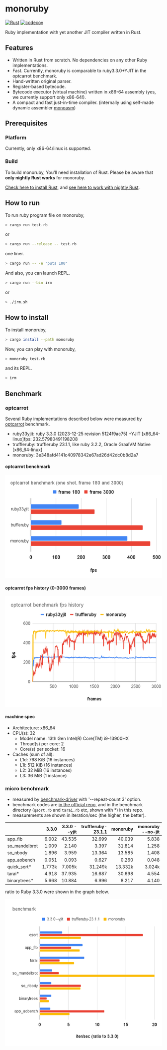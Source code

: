 # monoruby

[![Rust](https://github.com/sisshiki1969/monoruby/actions/workflows/rust.yml/badge.svg?branch=master)](https://github.com/sisshiki1969/monoruby/actions/workflows/rust.yml)
[![codecov](https://codecov.io/gh/sisshiki1969/monoruby/branch/master/graph/badge.svg?token=vAvpafdKER)](https://codecov.io/gh/sisshiki1969/monoruby)

Ruby implementation with yet another JIT compiler written in Rust.

## Features

- Written in Rust from scratch. No dependencies on any other Ruby implementations.
- Fast. Currently, monoruby is comparable to ruby3.3.0+YJIT in the optcarrot benchmark.
- Hand-written original parser.
- Register-based bytecode.
- Bytecode executor (virtual machine) written in x86-64 assembly (yes, we currently support only x86-64!).
- A compact and fast just-in-time compiler. (internally using self-made dynamic assembler [monoasm](https://github.com/sisshiki1969/monoasm))

## Prerequisites

### Platform

Currently, only x86-64/linux is supported.

### Build

To build monoruby, You'll need installation of Rust.
Please be aware that **only nightly Rust works** for monoruby.

[Check here to install Rust](https://www.rust-lang.org/ja/tools/install),
and [see here to work with nightly Rust](https://rust-lang.github.io/rustup/concepts/channels.html#working-with-nightly-rust).

## How to run

To run ruby program file on monoruby,

```sh
> cargo run test.rb
```

or

```sh
> cargo run --release -- test.rb
```

one liner.

```sh
> cargo run -- -e "puts 100"
```

And also, you can launch REPL.

```sh
> cargo run --bin irm
```

or

```sh
> ./irm.sh
```

## How to install

To install monoruby,

```sh
> cargo install --path monoruby
```

Now, you can play with monoruby,

```sh
> monoruby test.rb
```

and its REPL.

```sh
> irm
```

## Benchmark

### optcarrot

Several Ruby implementations described below were measured by [optcarrot](https://github.com/mame/optcarrot) benchmark.

- ruby33yjit: ruby 3.3.0 (2023-12-25 revision 5124f9ac75) +YJIT [x86_64-linux]fps: 232.57980491198208
- truffleruby: truffleruby 23.1.1, like ruby 3.2.2, Oracle GraalVM Native [x86_64-linux]
- monoruby: 3e348afd4141c40978342e67ad26d42dc0b8d2a7

#### optcarrot benchmark

![optcarrot_benchmark](optcarrot_benchmark.png)

#### optcarrot fps history (0-3000 frames)

![optcarrot_fps_history](optcarrot_fps_history.png)

#### machine spec

- Architecture: x86_64
- CPU(s): 32
  - Model name: 13th Gen Intel(R) Core(TM) i9-13900HX
  - Thread(s) per core: 2
  - Core(s) per socket: 16
- Caches (sum of all):
  - L1d: 768 KiB (16 instances)
  - L1i: 512 KiB (16 instances)
  - L2: 32 MiB (16 instances)
  - L3: 36 MiB (1 instance)

### micro benchmark

- measured by [benchmark-driver](https://github.com/benchmark-driver/benchmark-driver) with '--repeat-count 3' option.
- benchmark codes are [in the official repo](https://github.com/ruby/ruby/tree/master/benchmark), and in the benchmark directory (`qsort.rb` and `tarai.rb` etc, shown with \*) in this repo.
- measurements are shown in iteration/sec (the higher, the better).

|               |  3.3.0 | 3.3.0 --yjit | truffleruby-23.1.1 | monoruby | monoruby --no-jit |
| :------------ | -----: | -----------: | -----------------: | -------: | ----------------: |
| app_fib       |  6.002 |       43.535 |             32.699 |   40.039 |             5.838 |
| so_mandelbrot |  1.009 |        2.140 |              3.397 |   31.814 |             1.258 |
| so_nbody      |  1.896 |        3.959 |             13.364 |   13.585 |             1.408 |
| app_aobench   |  0.051 |        0.093 |              0.627 |    0.260 |             0.048 |
| quick_sort\*  | 1.773k |       7.005k |            31.249k |  13.332k |            3.024k |
| tarai\*       |  4.918 |       37.935 |             16.687 |   30.698 |             4.554 |
| binarytrees\* |  5.668 |       10.884 |              6.996 |    8.217 |             4.140 |

ratio to Ruby 3.3.0 were shown in the graph below.

![micro_bench](benchmark.png)
